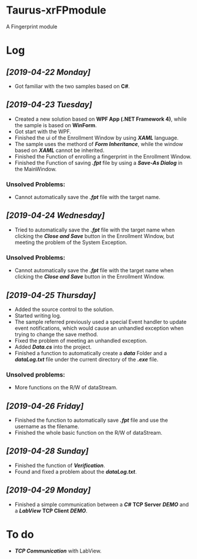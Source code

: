 # Taurus-xrFPmodule
A Fingerprint module
# Log
## *[2019-04-22 Monday]*
- Got familiar with the two samples based on **C#**.
## *[2019-04-23 Tuesday]*
- Created a new solution based on **WPF App (.NET Framework 4)**, while the sample is based on **WinForm**.
- Got start with the WPF.
- Finished the ui of the Enrollment Window by using ***XAML*** language.
- The sample uses the methord of ***Form Inheritance***, while the window based on ***XAML*** cannot be inherited.
- Finished the Function of enrolling a fingerprint in the Enrollment Window.
- Finished the Function of saving ***.fpt*** file by using a ***Save-As Dialog*** in the MainWindow.
### Unsolved Problems:
- Cannot automatically save the ***.fpt*** file with the target name.
## *[2019-04-24 Wednesday]*
- Tried to automatically save the ***.fpt*** file with the target name when clicking the ***Close and Save*** button in the Enrollment Window, but meeting the problem of the System Exception.
### Unsolved Problems:
- Cannot automatically save the ***.fpt*** file with the target name when clicking the ***Close and Save*** button in the Enrollment Window.
## *[2019-04-25 Thursday]*
- Added the source control to the solution.
- Started writing log.
- The sample referred previously used a special Event handler to update event notifications, which would cause an unhandled exception when trying to change the save method.
- Fixed the problem of meeting an unhandled exception.
- Added ***Data.cs*** into the project.
- Finished a function to automatically create a ***data*** Folder and a ***dataLog.txt*** file under the current directory of the ***.exe*** file.
### Unsolved problems:
- More functions on the R/W of dataStream.
## *[2019-04-26 Friday]*
- Finished the function to automatically save ***.fpt*** file and use the username as the filename.
- Finished the whole basic function on the R/W of dataStream.
## *[2019-04-28 Sunday]*
- Finished the function of ***Verification***.
- Found and fixed a problem about the ***dataLog.txt***.
## *[2019-04-29 Monday]*
- Finished a simple communication between a ***C#*** **TCP Server** ***DEMO*** and a ***LabView*** **TCP Client** ***DEMO***.
# To do
- ***TCP Communication*** with LabView.